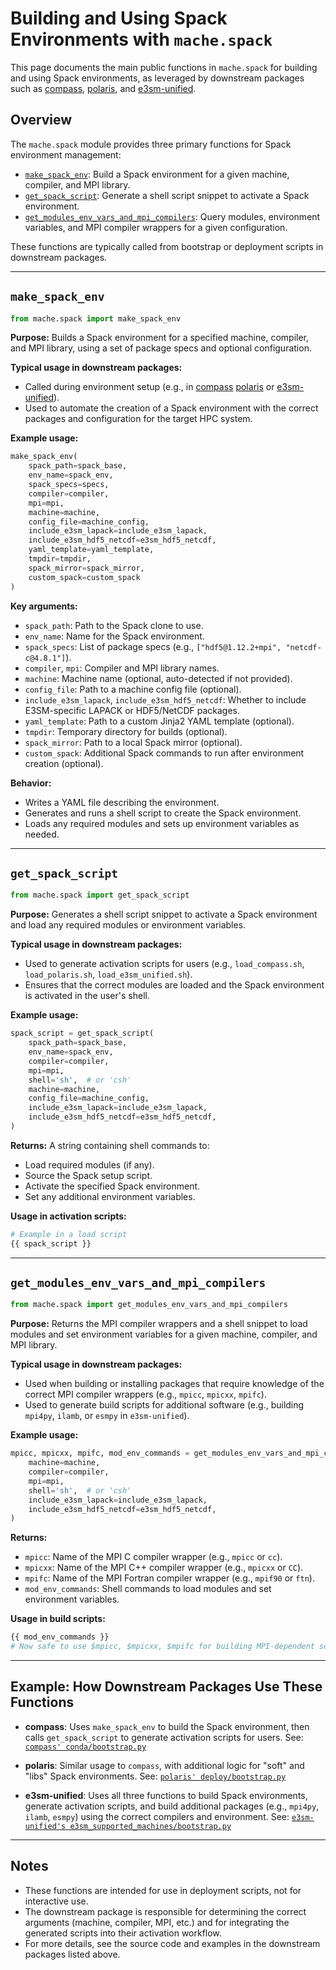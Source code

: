 # Building and Using Spack Environments with `mache.spack`

This page documents the main public functions in `mache.spack` for building
and using Spack environments, as leveraged by downstream packages such as
[compass](https://github.com/MPAS-Dev/compass),
[polaris](https://github.com/E3SM-Project/polaris), and
[e3sm-unified](https://github.com/E3SM-Project/e3sm-unified).

## Overview

The `mache.spack` module provides three primary functions for Spack
environment management:

- [`make_spack_env`](#make_spack_env): Build a Spack environment for a given
  machine, compiler, and MPI library.
- [`get_spack_script`](#get_spack_script): Generate a shell script snippet to
  activate a Spack environment.
- [`get_modules_env_vars_and_mpi_compilers`](#get_modules_env_vars_and_mpi_compilers):
  Query modules, environment variables, and MPI compiler wrappers for a given
  configuration.

These functions are typically called from bootstrap or deployment scripts in
downstream packages.

---

## `make_spack_env`

```python
from mache.spack import make_spack_env
```

**Purpose:**
Builds a Spack environment for a specified machine, compiler, and MPI library, using a set of package specs and optional configuration.

**Typical usage in downstream packages:**

- Called during environment setup (e.g., in
  [compass](https://github.com/MPAS-Dev/compass/blob/main/conda/bootstrap.py)
  [polaris](https://github.com/E3SM-Project/polaris/blob/main/deploy/bootstrap.py)
  or [e3sm-unified](https://github.com/E3SM-Project/e3sm-unified/blob/main/e3sm_supported_machines/deploy_e3sm_unified.py)).
- Used to automate the creation of a Spack environment with the correct
  packages and configuration for the target HPC system.

**Example usage:**

```python
make_spack_env(
    spack_path=spack_base,
    env_name=spack_env,
    spack_specs=specs,
    compiler=compiler,
    mpi=mpi,
    machine=machine,
    config_file=machine_config,
    include_e3sm_lapack=include_e3sm_lapack,
    include_e3sm_hdf5_netcdf=e3sm_hdf5_netcdf,
    yaml_template=yaml_template,
    tmpdir=tmpdir,
    spack_mirror=spack_mirror,
    custom_spack=custom_spack
)
```

**Key arguments:**

- `spack_path`: Path to the Spack clone to use.
- `env_name`: Name for the Spack environment.
- `spack_specs`: List of package specs (e.g.,
  `["hdf5@1.12.2+mpi", "netcdf-c@4.8.1"]`).
- `compiler`, `mpi`: Compiler and MPI library names.
- `machine`: Machine name (optional, auto-detected if not provided).
- `config_file`: Path to a machine config file (optional).
- `include_e3sm_lapack`, `include_e3sm_hdf5_netcdf`: Whether to include
  E3SM-specific LAPACK or HDF5/NetCDF packages.
- `yaml_template`: Path to a custom Jinja2 YAML template (optional).
- `tmpdir`: Temporary directory for builds (optional).
- `spack_mirror`: Path to a local Spack mirror (optional).
- `custom_spack`: Additional Spack commands to run after environment creation
  (optional).

**Behavior:**

- Writes a YAML file describing the environment.
- Generates and runs a shell script to create the Spack environment.
- Loads any required modules and sets up environment variables as needed.

---

## `get_spack_script`

```python
from mache.spack import get_spack_script
```

**Purpose:**
Generates a shell script snippet to activate a Spack environment and load any required modules or environment variables.

**Typical usage in downstream packages:**

- Used to generate activation scripts for users (e.g., `load_compass.sh`,
  `load_polaris.sh`, `load_e3sm_unified.sh`).
- Ensures that the correct modules are loaded and the Spack environment is
  activated in the user's shell.

**Example usage:**

```python
spack_script = get_spack_script(
    spack_path=spack_base,
    env_name=spack_env,
    compiler=compiler,
    mpi=mpi,
    shell='sh',  # or 'csh'
    machine=machine,
    config_file=machine_config,
    include_e3sm_lapack=include_e3sm_lapack,
    include_e3sm_hdf5_netcdf=e3sm_hdf5_netcdf,
)
```

**Returns:**
A string containing shell commands to:

- Load required modules (if any).
- Source the Spack setup script.
- Activate the specified Spack environment.
- Set any additional environment variables.

**Usage in activation scripts:**

```bash
# Example in a load script
{{ spack_script }}
```

---

## `get_modules_env_vars_and_mpi_compilers`

```python
from mache.spack import get_modules_env_vars_and_mpi_compilers
```

**Purpose:**
Returns the MPI compiler wrappers and a shell snippet to load modules and set environment variables for a given machine, compiler, and MPI library.

**Typical usage in downstream packages:**

- Used when building or installing packages that require knowledge of the correct MPI compiler wrappers (e.g., `mpicc`, `mpicxx`, `mpifc`).
- Used to generate build scripts for additional software (e.g., building `mpi4py`, `ilamb`, or `esmpy` in `e3sm-unified`).

**Example usage:**

```python
mpicc, mpicxx, mpifc, mod_env_commands = get_modules_env_vars_and_mpi_compilers(
    machine=machine,
    compiler=compiler,
    mpi=mpi,
    shell='sh',  # or 'csh'
    include_e3sm_lapack=include_e3sm_lapack,
    include_e3sm_hdf5_netcdf=e3sm_hdf5_netcdf,
)
```

**Returns:**

- `mpicc`: Name of the MPI C compiler wrapper (e.g., `mpicc` or `cc`).
- `mpicxx`: Name of the MPI C++ compiler wrapper (e.g., `mpicxx` or `CC`).
- `mpifc`: Name of the MPI Fortran compiler wrapper (e.g., `mpif90` or `ftn`).
- `mod_env_commands`: Shell commands to load modules and set environment variables.

**Usage in build scripts:**

```bash
{{ mod_env_commands }}
# Now safe to use $mpicc, $mpicxx, $mpifc for building MPI-dependent software
```

---

## Example: How Downstream Packages Use These Functions

- **compass**:
  Uses `make_spack_env` to build the Spack environment, then calls `get_spack_script` to generate activation scripts for users.
  See: [`compass' conda/bootstrap.py`](https://github.com/MPAS-Dev/compass/blob/main/conda/bootstrap.py)

- **polaris**:
  Similar usage to `compass`, with additional logic for "soft" and "libs" Spack environments.
  See: [`polaris' deploy/bootstrap.py`](https://github.com/E3SM-Project/polaris/blob/main/deploy/bootstrap.py)

- **e3sm-unified**:
  Uses all three functions to build Spack environments, generate activation scripts, and build additional packages (e.g., `mpi4py`, `ilamb`, `esmpy`) using the correct compilers and environment.
  See: [`e3sm-unified's e3sm_supported_machines/bootstrap.py`](https://github.com/E3SM-Project/e3sm-unified/blob/main/e3sm_supported_machines/bootstrap.py)

---

## Notes

- These functions are intended for use in deployment scripts, not for
  interactive use.
- The downstream package is responsible for determining the correct arguments
  (machine, compiler, MPI, etc.) and for integrating the generated scripts
  into their activation workflow.
- For more details, see the source code and examples in the downstream
  packages listed above.

